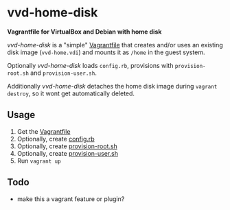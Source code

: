 # vvd-home-disk
**Vagrantfile for VirtualBox and Debian with home disk**

*vvd-home-disk* is a "simple" [Vagrantfile](https://docs.vagrantup.com/v2/vagrantfile/) that creates and/or uses an existing disk image (`vvd-home.vdi`) and mounts it as `/home` in the guest system.

Optionally *vvd-home-disk* loads `config.rb`, provisions with `provision-root.sh` and `provision-user.sh`.

Additionally *vvd-home-disk* detaches the home disk image during `vagrant destroy`, so it wont get automatically deleted.

## Usage

1. Get the [Vagrantfile](https://github.com/oskude/vvd-home-disk/Vagrantfile)
1. Optionally, create [config.rb](https://github.com/oskude/vvd-home-disk/config.rb) 
1. Optionally, create [provision-root.sh](https://github.com/oskude/vvd-home-disk/provision-root.rb)
1. Optionally, create [provision-user.sh](https://github.com/oskude/vvd-home-disk/provision-user.rb)
1. Run `vagrant up`

## Todo

* make this a vagrant feature or plugin?

